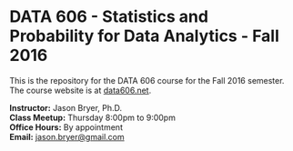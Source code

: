 # DATA 606 - Statistics and Probability for Data Analytics - Fall 2016

This is the repository for the DATA 606 course for the Fall 2016 semester. The course website is at [data606.net](http://data606.net).

**Instructor:** Jason Bryer, Ph.D.  
**Class Meetup:** Thursday 8:00pm to 9:00pm  
**Office Hours:** By appointment  
**Email:** <a href="mailto:jason.bryer@gmail.com?Subject=IS606">jason.bryer@gmail.com</a>      
